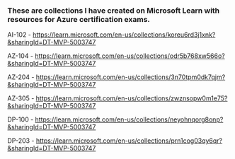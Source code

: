 ### These are collections I have created on Microsoft Learn with resources for Azure certification exams.

AI-102 - https://learn.microsoft.com/en-us/collections/koreu6rd3j1xnk?&sharingId=DT-MVP-5003747 

AZ-104 - https://learn.microsoft.com/en-us/collections/odr5b768xw566o?&sharingId=DT-MVP-5003747 

AZ-204 - https://learn.microsoft.com/en-us/collections/3n70tpm0dk7qjm?&sharingId=DT-MVP-5003747 

AZ-305 - https://learn.microsoft.com/en-us/collections/zwznsopw0m1e75?&sharingId=DT-MVP-5003747 

DP-100 -  https://learn.microsoft.com/en-us/collections/neyohnqorg8onp?&sharingId=DT-MVP-5003747 

DP-203 - https://learn.microsoft.com/en-us/collections/prn1cog03qy6qr?&sharingId=DT-MVP-5003747 
